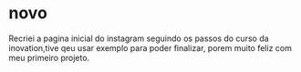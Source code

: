 # novo
Recriei a pagina inicial do instagram seguindo os passos do curso da inovation,tive qeu usar exemplo para poder finalizar, porem muito feliz com meu primeiro projeto.
